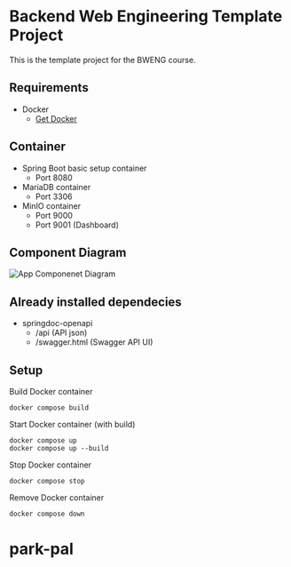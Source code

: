 # Backend Web Engineering Template Project
This is the template project for the BWENG course.

## Requirements
* Docker
    * [Get Docker](https://docs.docker.com/get-docker/)

## Container
* Spring Boot basic setup container
  * Port 8080
* MariaDB container
  * Port 3306
* MinIO container
  * Port 9000
  * Port 9001 (Dashboard)

## Component Diagram
![App Componenet Diagram](http://www.plantuml.com/plantuml/png/POxDIiL038NtUOfmz_SDHAwttRWGmJx1E1DhS9eCcTID-EwMbj8VTydv3dpdLZsOZqE6J1-EhcZSVpecDehEAW0XkXescKaSG3GHjXg_oF074ACEHML2UEcAiVHuLtLyAkKoytsZKN7JdCbEe2FxvaZr5BzHqSgknZFw1K1CmSDxg8GlmJYqzsF6ylmAKmzWsOiFr-lZthkTCzhCwx741_Fsh7Xr_oVBWXj96eVy1m00)

## Already installed dependecies
* springdoc-openapi
  * /api (API json)
  * /swagger.html (Swagger API UI)

## Setup
Build Docker container
```shell
docker compose build
```
Start Docker container (with build)
```shell
docker compose up
docker compose up --build
```
Stop Docker container
```shell
docker compose stop
```
Remove Docker container
```shell
docker compose down
```
# park-pal
